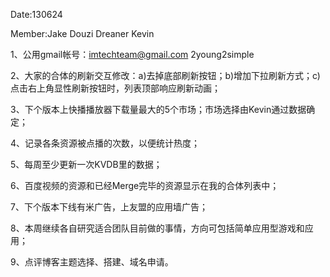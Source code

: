 Date:130624

Member:Jake Douzi Dreaner Kevin

1、公用gmail帐号：imtechteam@gmail.com 2young2simple

2、大家的合体的刷新交互修改：a)去掉底部刷新按钮；b)增加下拉刷新方式；c)点击右上角显性刷新按钮时，列表顶部响应刷新动画；

3、下个版本上快播播放器下载量最大的5个市场；市场选择由Kevin通过数据确定；

4、记录各条资源被点播的次数，以便统计热度；

5、每周至少更新一次KVDB里的数据；

6、百度视频的资源和已经Merge完毕的资源显示在我的合体列表中；

7、下个版本下线有米广告，上友盟的应用墙广告；

8、本周继续各自研究适合团队目前做的事情，方向可包括简单应用型游戏和应用；

9、点评博客主题选择、搭建、域名申请。
